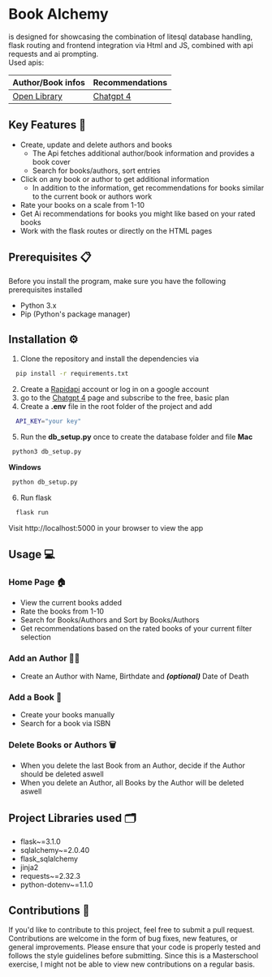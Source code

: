 # Book Alchemy
is designed for showcasing the combination of litesql database handling, 
flask routing and frontend integration via Html and JS, combined with api requests and ai prompting. <br>
Used apis: <br>

| Author/Book infos | Recommendations | 
|-------------------|-----------------|
| [Open Library](https://openlibrary.org)             | [Chatgpt 4](https://rapidapi.com/rphrp1985/api/chatgpt-42/playground/)         |



## Key Features 🚀
* Create, update and delete authors and books
  * The Api fetches additional author/book information and provides a book cover
  * Search for books/authors, sort entries
* Click on any book or author to get additional information
  * In addition to the information, get recommendations for books similar to the current book or authors work
* Rate your books on a scale from 1-10
* Get Ai recommendations for books you might like based on your rated books
* Work with the flask routes or directly on the HTML pages

## Prerequisites 📋
Before you install the program, make sure you have the following prerequisites installed
* Python 3.x
* Pip (Python's package manager)

## Installation ⚙️

1. Clone the repository and install the dependencies via 
```bash
  pip install -r requirements.txt
```
2. Create a [Rapidapi](https://rapidapi.com/) account or log in on a google account
3. go to the [Chatgpt 4](https://rapidapi.com/rphrp1985/api/chatgpt-42/playground) page 
and subscribe to the free, basic plan
4. Create a **.env** file in the root folder of the project and add
```bash
  API_KEY="your key"
```
5. Run the **db_setup.py** once to create the database folder and file
**Mac**
```bash
 python3 db_setup.py
```
**Windows**
```bash
 python db_setup.py
```
6. Run flask
```bash
  flask run 
```
Visit http://localhost:5000 in your browser to view the app

## Usage 💻

### Home Page 🏠
* View the current books added
* Rate the books from 1-10
* Search for Books/Authors and Sort by Books/Authors
* Get recommendations based on the rated books of your current filter selection
### Add an Author 🧑‍💻
* Create an Author with Name, Birthdate and ***(optional)*** Date of Death
### Add a Book 📖
* Create your books manually
* Search for a book via ISBN
### Delete Books or Authors 🗑️
* When you delete the last Book from an Author, decide if the Author should be deleted aswell
* When you delete an Author, all Books by the Author will be deleted aswell

## Project Libraries used 🗂️
* flask~=3.1.0
* sqlalchemy~=2.0.40
* flask_sqlalchemy
* jinja2
* requests~=2.32.3
* python-dotenv~=1.1.0
## Contributions 🤝
If you'd like to contribute to this project, feel free to submit a pull request. 
Contributions are welcome in the form of bug fixes, new features, or general improvements. 
Please ensure that your code is properly tested and follows the style guidelines before submitting.
Since this is a Masterschool exercise, I might not be able to view new contributions on a regular basis.
